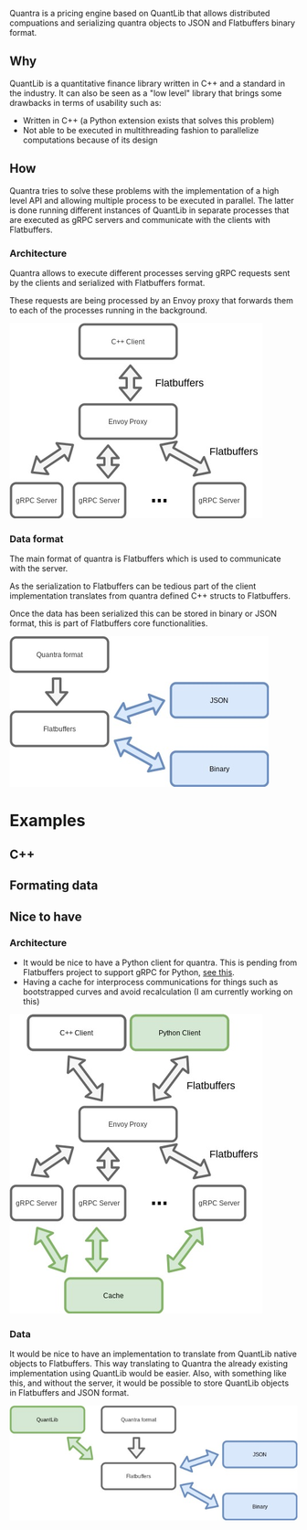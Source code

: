 Quantra is a pricing engine based on QuantLib that allows distributed compuations and serializing quantra objects to JSON and Flatbuffers binary format.

## Why

QuantLib is a quantitative finance library written in C++ and a standard in the industry. It can also be seen as a "low level" library that brings some drawbacks in terms of usability such as:

* Written in C++ (a Python extension exists that solves this problem)
* Not able to be executed in multithreading fashion to parallelize computations because of its design

## How

Quantra tries to solve these problems with the implementation of a high level API and allowing multiple process to be executed in parallel. The latter is done running different instances of QuantLib in separate processes that are executed as gRPC servers and communicate with the clients with Flatbuffers.

### Architecture

Quantra allows to execute different processes serving gRPC requests sent by the clients and serialized with Flatbuffers format.

These requests are being processed by an Envoy proxy that forwards them to each of the processes running in the background.

![Arqchitecture](docs/architecture.jpg?raw=true "Arqchitecture")

### Data format

The main format of quantra is Flatbuffers which is used to communicate with the server.

As the serialization to Flatbuffers can be tedious part of the client implementation translates from quantra defined C++ structs to Flatbuffers. 

Once the data has been serialized this can be stored in binary or JSON format, this is part of Flatbuffers core functionalities.

![Data](docs/data.jpg?raw=true "Data")

# Examples

## C++

## Formating data

## Nice to have

### Architecture

* It would be nice to have a Python client for quantra. This is pending from Flatbuffers project to support gRPC for Python, [see this](https://github.com/google/flatbuffers/issues/4109). 
* Having a cache for interprocess communications for things such as bootstrapped curves and avoid recalculation (I am currently working on this)

![Arqchitecture](docs/architecture2.jpg?raw=true "Arqchitecture")

### Data

It would be nice to have an implementation to translate from QuantLib native objects to Flatbuffers. This way translating to Quantra the already existing implementation using QuantLib would be easier. Also, with something like this, and without the server, it would be possible to store QuantLib objects in Flatbuffers and JSON format.

![Data](docs/data2.jpg?raw=true "Data")

